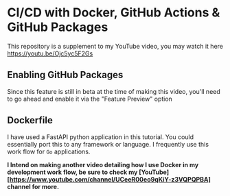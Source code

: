 # CI/CD with Docker, GitHub Actions & GitHub Packages


This repository is a supplement to my YouTube video, you may watch it here
https://youtu.be/Ojc5yc5F2Gs


## Enabling GitHub Packages
Since this feature is still in beta at the time of making this video, you'll need to go ahead and enable it via the "Feature Preview" option

## Dockerfile
I have used a FastAPI python application in this tutorial.
You could essentially port this to any framework or language. I frequently use this work flow for `Go` applications.

__I Intend on making another video detailing how I use Docker in my development work flow, be sure to check my [YouTube][https://www.youtube.com/channel/UCeeR00eo9qKiY-z3VQPQPBA] channel for more.__

